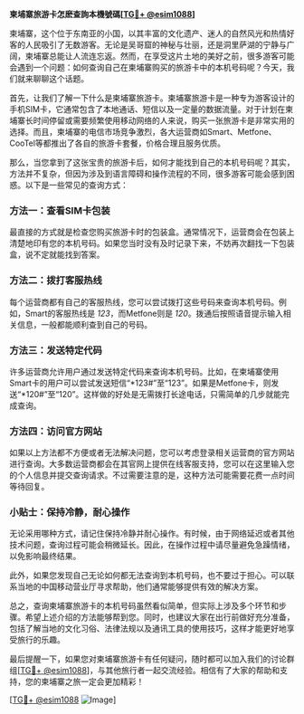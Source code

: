 **柬埔寨旅游卡怎麽查詢本機號碼[[TG💪+ @esim1088](https://t.me/s/esim1088)]**

柬埔寨，这个位于东南亚的小国，以其丰富的文化遗产、迷人的自然风光和热情好客的人民吸引了无数游客。无论是吴哥窟的神秘与壮丽，还是洞里萨湖的宁静与广阔，柬埔寨总能让人流连忘返。然而，在享受这片土地的美好之前，很多游客可能会遇到一个问题：如何查询自己在柬埔寨购买的旅游卡中的本机号码呢？今天，我们就来聊聊这个话题。

首先，让我们了解一下什么是柬埔寨旅游卡。柬埔寨旅游卡是一种专为游客设计的手机SIM卡，它通常包含了本地通话、短信以及一定量的数据流量。对于计划在柬埔寨长时间停留或需要频繁使用移动网络的人来说，购买一张旅游卡是非常实用的选择。而且，柬埔寨的电信市场竞争激烈，各大运营商如Smart、Metfone、CooTel等都推出了各自的旅游卡套餐，价格合理且服务优质。

那么，当您拿到了这张宝贵的旅游卡后，如何才能找到自己的本机号码呢？其实，方法并不复杂，但因为涉及到语言障碍和操作流程的不同，很多游客可能会感到困惑。以下是一些常见的查询方式：

### 方法一：查看SIM卡包装

最直接的方式就是检查您购买旅游卡时的包装盒。通常情况下，运营商会在包装上清楚地印有您的本机号码。如果您当时没有及时记录下来，不妨再次翻找一下包装盒，说不定就能找到答案。

### 方法二：拨打客服热线

每个运营商都有自己的客服热线，您可以尝试拨打这些号码来查询本机号码。例如，Smart的客服热线是 *123*，而Metfone则是 *120*。拨通后按照语音提示输入相关信息，一般都能顺利查到自己的号码。

### 方法三：发送特定代码

许多运营商允许用户通过发送特定代码来查询本机号码。比如，在柬埔寨使用Smart卡的用户可以尝试发送短信“*123#”至“123”。如果是Metfone卡，则发送“*120#”至“120”。这样做的好处是无需拨打长途电话，只需简单的几步就能完成查询。

### 方法四：访问官方网站

如果以上方法都不方便或者无法解决问题，您可以考虑登录相关运营商的官方网站进行查询。大多数运营商都会在其官网上提供在线客服支持，您可以在这里输入您的个人信息并提交查询请求。不过需要注意的是，这种方法可能需要花费一点时间等待回复。

### 小贴士：保持冷静，耐心操作

无论采用哪种方式，请记住保持冷静并耐心操作。有时候，由于网络延迟或者其他技术问题，查询过程可能会稍微延长。因此，在操作过程中请尽量避免急躁情绪，以免影响最终结果。

此外，如果您发现自己无论如何都无法查询到本机号码，也不要过于担心。可以联系当地的中国移动营业厅寻求帮助，他们通常能够提供有效的解决方案。

总之，查询柬埔寨旅游卡的本机号码虽然看似简单，但实际上涉及多个环节和步骤。希望上述介绍的方法能够帮到您。同时，也建议大家在出行前做好充分准备，包括了解当地的文化习俗、法律法规以及通讯工具的使用技巧，这样才能更好地享受旅行的乐趣。

最后提醒一下，如果您对柬埔寨旅游卡有任何疑问，随时都可以加入我们的讨论群组[[TG💪+ @esim1088](https://t.me/s/esim1088)]，与其他旅行者一起交流经验。相信有了大家的帮助和支持，您的柬埔寨之旅一定会更加精彩！

[[TG💪+ @esim1088](https://t.me/s/esim1088) ![Image](https://i.postimg.cc/4NQfJmqS/Snipaste-2025-05-13-00-14-12.png)]